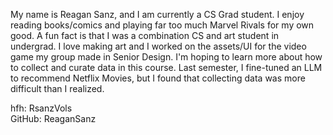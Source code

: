 My name is Reagan Sanz, and I am currently a CS Grad student. I enjoy reading books/comics and playing far too much Marvel Rivals for my own good. A fun fact is that I was a combination CS and art student in undergrad. I love making art and I worked on the assets/UI for the video game my group made in Senior Design. I'm hoping to learn more about how to collect and curate data in this course. Last semester, I fine-tuned an LLM to recommend Netflix Movies, but I found that collecting data was more difficult than I realized.

hfh: RsanzVols  
GitHub: ReaganSanz
